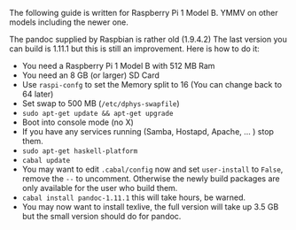 The following guide is written for Raspberry Pi 1 Model B. YMMV on other models including the newer one.

The pandoc supplied by Raspbian is rather old (1.9.4.2)
The last version you can build is 1.11.1 but this is still an improvement.
Here is how to do it:

  - You need a Raspberry Pi 1 Model B with 512 MB Ram
  - You need an 8 GB (or larger) SD Card
  - Use `raspi-confg` to set the Memory split to 16 (You can change back to 64 later)
  - Set swap to 500 MB (`/etc/dphys-swapfile`)
  - `sudo apt-get update && apt-get upgrade`
  - Boot into console mode (no X)
  - If you have any services running (Samba, Hostapd, Apache, ... ) stop them.
  - `sudo apt-get haskell-platform`
  - `cabal update`
  - You may want to edit `.cabal/config` now and set `user-install` to `False`, remove the `--` to uncomment.
    Otherwise the newly build packages are only available for the user who build them.
  - `cabal install pandoc-1.11.1` this will take hours, be warned.
  - You may now want to install texlive, the full version will take up 3.5 GB but the small version should do for pandoc.